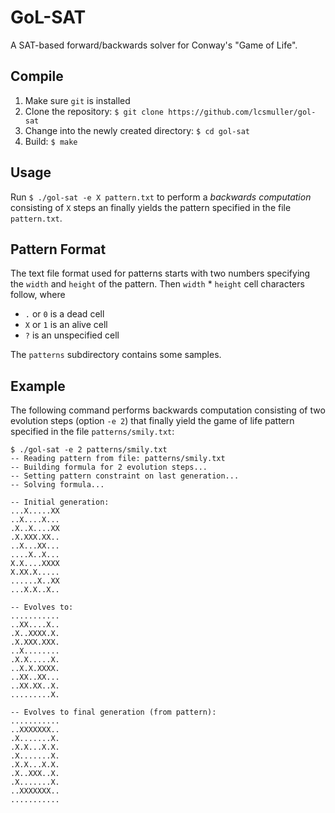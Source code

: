 # GoL-SAT

A SAT-based forward/backwards solver for Conway's "Game of Life".

## Compile

1. Make sure `git` is installed
2. Clone the repository: `$ git clone https://github.com/lcsmuller/gol-sat`
3. Change into the newly created directory: `$ cd gol-sat`
2. Build: `$ make`

## Usage

Run `$ ./gol-sat -e X pattern.txt` to perform a *backwards computation* consisting of `X` steps an finally yields the pattern specified in the file `pattern.txt`.

## Pattern Format
The text file format used for patterns starts with two numbers specifying the `width` and `height` of the pattern. Then `width` * `height` cell characters follow, where

- `.` or `0` is a dead cell
- `X` or `1` is an alive cell
- `?` is an unspecified cell

The `patterns` subdirectory contains some samples.

## Example
The following command performs backwards computation consisting of two evolution steps (option `-e 2`) that finally yield the game of life pattern specified in the file `patterns/smily.txt`:

```
$ ./gol-sat -e 2 patterns/smily.txt
-- Reading pattern from file: patterns/smily.txt
-- Building formula for 2 evolution steps...
-- Setting pattern constraint on last generation...
-- Solving formula...

-- Initial generation:
...X.....XX
..X....X...
.X..X....XX
.X.XXX.XX..
..X...XX...
....X..X...
X.X....XXXX
X.XX.X.....
......X..XX
...X.X..X..

-- Evolves to:
...........
..XX....X..
.X..XXXX.X.
.X.XXX.XXX.
..X........
.X.X.....X.
..X.X.XXXX.
..XX..XX...
..XX.XX..X.
.........X.

-- Evolves to final generation (from pattern):
...........
..XXXXXXX..
.X.......X.
.X.X...X.X.
.X.......X.
.X.X...X.X.
.X..XXX..X.
.X.......X.
..XXXXXXX..
...........
```
